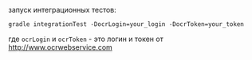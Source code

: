 запуск интеграционных тестов:

```shell script
gradle integrationTest -DocrLogin=your_login -DocrToken=your_token
```

где `ocrLogin` и `ocrToken` - это логин и токен от http://www.ocrwebservice.com